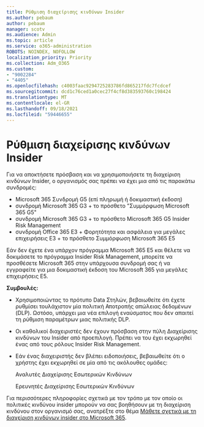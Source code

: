 ```yaml
---
title: Ρύθμιση διαχείρισης κινδύνων Insider
ms.author: pebaum
author: pebaum
manager: scotv
ms.audience: Admin
ms.topic: article
ms.service: o365-administration
ROBOTS: NOINDEX, NOFOLLOW
localization_priority: Priority
ms.collection: Adm_O365
ms.custom:
- "9002284"
- "4405"
ms.openlocfilehash: c4003faac9294725283786fd865217fdc7fcdcef
ms.sourcegitcommit: dcd1c76ced1a0cec27f4cf8d383593760c198424
ms.translationtype: MT
ms.contentlocale: el-GR
ms.lasthandoff: 09/18/2021
ms.locfileid: "59446655"
---
```

# <a name="set-up-insider-risk-management"></a>Ρύθμιση διαχείρισης κινδύνων Insider

Για να αποκτήσετε πρόσβαση και να χρησιμοποιήσετε τη διαχείριση κινδύνων Insider, ο οργανισμός σας πρέπει να έχει μια από τις παρακάτω συνδρομές:

- Microsoft 365 Συνδρομή G5 (επί πληρωμή ή δοκιμαστική έκδοση)
- συνδρομή Microsoft 365 G3 + το πρόσθετο "Συμμόρφωση Microsoft 365 G5"
- συνδρομή Microsoft 365 G3 + το πρόσθετο Microsoft 365 G5 Insider Risk Management
- συνδρομή Office 365 E3 + Φορητότητα και ασφάλεια για μεγάλες επιχειρήσεις E3 + το πρόσθετο Συμμόρφωση Microsoft 365 E5

Εάν δεν έχετε ένα υπάρχον πρόγραμμα Microsoft 365 E5 και θέλετε να δοκιμάσετε το πρόγραμμα Insider Risk Management, μπορείτε να προσθέσετε Microsoft 365 στην υπάρχουσα συνδρομή σας ή να εγγραφείτε για μια δοκιμαστική έκδοση του Microsoft 365 για μεγάλες επιχειρήσεις E5.

**Συμβουλές:**

- Χρησιμοποιώντας το πρότυπο Data Στηλών, βεβαιωθείτε ότι έχετε ρυθμίσει τουλάχιστον μία πολιτική Αποτροπής απώλειας δεδομένων (DLP). Ωστόσο, υπάρχει μια νέα επιλογή εναύσματος που δεν απαιτεί τη ρύθμιση παραμέτρων μιας πολιτικής DLP.

- Οι καθολικοί διαχειριστές δεν έχουν πρόσβαση στην πύλη Διαχείρισης κινδύνων του Insider από προεπιλογή. Πρέπει να του έχει εκχωρηθεί ένας από τους ρόλους Insider Risk Management.

- Εάν ένας διαχειριστής δεν βλέπει ειδοποιήσεις, βεβαιωθείτε ότι ο χρήστης έχει εκχωρηθεί σε μία από τις ακόλουθες ομάδες:

    Αναλυτές Διαχείρισης Εσωτερικών Κινδύνων

    Ερευνητές Διαχείρισης Εσωτερικών Κινδύνων

Για περισσότερες πληροφορίες σχετικά με τον τρόπο με τον οποίο οι πολιτικές κινδύνου insider μπορούν να σας βοηθήσουν με τη διαχείριση κινδύνου στον οργανισμό σας, ανατρέξτε στο θέμα [Μάθετε σχετικά με τη διαχείριση κινδύνων insider στο Microsoft 365](https://docs.microsoft.com/microsoft-365/compliance/insider-risk-management).